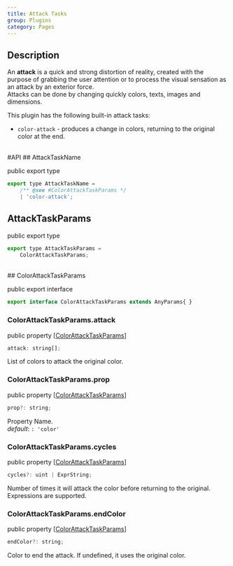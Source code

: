 ```yaml
---
title: Attack Tasks
group: Plugins
category: Pages
---
```

## Description
  
An **attack** is a quick and strong distortion of reality, created
with the purpose of grabbing the user attention or to process the visual
sensation as an attack by an exterior force.  
Attacks can be done by changing quickly colors, texts, images and dimensions.  
  
This plugin has the following built-in attack tasks:  
  
- `color-attack` - produces a change in colors, returning to the original color at the end.  
  
<div class=api-header>&nbsp;</div>
#API
## AttackTaskName

<span class="code-badge badge-public">public</span> <span class="code-badge badge-export">export</span> <span class="code-badge badge-type">type</span>    
```js
export type AttackTaskName =
    /** @see #ColorAttackTaskParams */
    | 'color-attack';
```

## AttackTaskParams

<span class="code-badge badge-public">public</span> <span class="code-badge badge-export">export</span> <span class="code-badge badge-type">type</span>    
```js
export type AttackTaskParams =
    ColorAttackTaskParams;
```

<div class=class-interface-header>&nbsp;</div>
## ColorAttackTaskParams

<span class="code-badge badge-public">public</span> <span class="code-badge badge-export">export</span> <span class="code-badge badge-interface">interface</span>    
```js
export interface ColorAttackTaskParams extends AnyParams{ }
```

### ColorAttackTaskParams.attack

<span class="code-badge badge-public">public</span> <span class="code-badge badge-property">property</span>  [[ColorAttackTaskParams](attack-tasks.md#colorattacktaskparams)]  
```js
attack: string[];
```

List of colors to attack the original color.
### ColorAttackTaskParams.prop

<span class="code-badge badge-public">public</span> <span class="code-badge badge-property">property</span>  [[ColorAttackTaskParams](attack-tasks.md#colorattacktaskparams)]  
```js
prop?: string;
```


Property Name.  
_default_: `: 'color'`  
### ColorAttackTaskParams.cycles

<span class="code-badge badge-public">public</span> <span class="code-badge badge-property">property</span>  [[ColorAttackTaskParams](attack-tasks.md#colorattacktaskparams)]  
```js
cycles?: uint | ExprString;
```


Number of times it will attack the color before returning to the original.  
Expressions are supported.

### ColorAttackTaskParams.endColor

<span class="code-badge badge-public">public</span> <span class="code-badge badge-property">property</span>  [[ColorAttackTaskParams](attack-tasks.md#colorattacktaskparams)]  
```js
endColor?: string;
```

Color to end the attack. If undefined, it uses the original color.